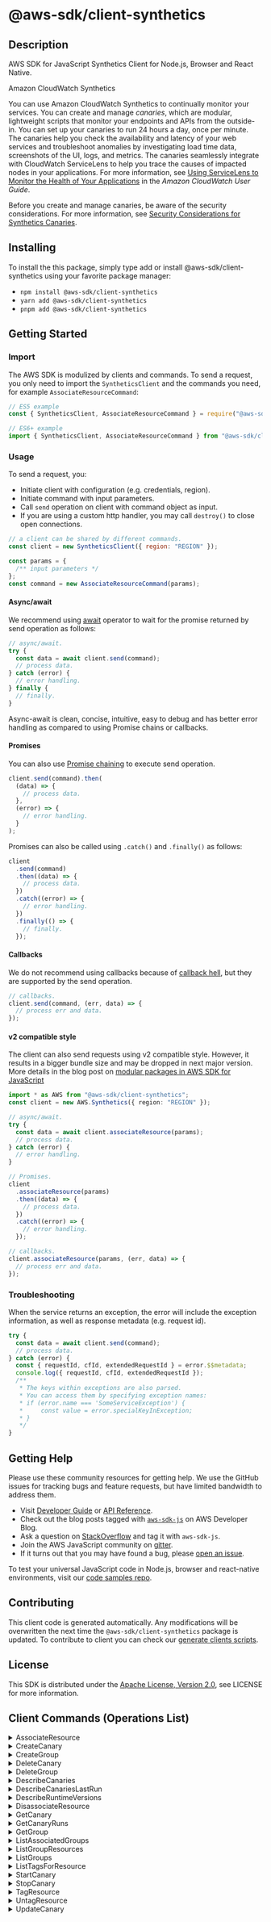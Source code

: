 <!-- generated file, do not edit directly -->

# @aws-sdk/client-synthetics

## Description

AWS SDK for JavaScript Synthetics Client for Node.js, Browser and React Native.

<fullname>Amazon CloudWatch Synthetics</fullname>

<p>You can use Amazon CloudWatch Synthetics to continually monitor your services. You can
create and manage <i>canaries</i>, which are modular, lightweight scripts
that monitor your endpoints and APIs
from the outside-in. You can set up your canaries to run
24 hours a day, once per minute. The canaries help you check the availability and latency
of your web services and troubleshoot anomalies by investigating load time data,
screenshots of the UI, logs, and metrics. The canaries seamlessly integrate with CloudWatch
ServiceLens to help you trace the causes of impacted nodes in your applications. For more
information, see <a href="https://docs.aws.amazon.com/AmazonCloudWatch/latest/monitoring/ServiceLens.html">Using ServiceLens to Monitor
the Health of Your Applications</a> in the <i>Amazon CloudWatch User
Guide</i>.</p>
<p>Before you create and manage canaries, be aware of the security considerations. For more
information, see <a href="https://docs.aws.amazon.com/AmazonCloudWatch/latest/monitoring/servicelens_canaries_security.html">Security
Considerations for Synthetics Canaries</a>.</p>

## Installing

To install the this package, simply type add or install @aws-sdk/client-synthetics
using your favorite package manager:

- `npm install @aws-sdk/client-synthetics`
- `yarn add @aws-sdk/client-synthetics`
- `pnpm add @aws-sdk/client-synthetics`

## Getting Started

### Import

The AWS SDK is modulized by clients and commands.
To send a request, you only need to import the `SyntheticsClient` and
the commands you need, for example `AssociateResourceCommand`:

```js
// ES5 example
const { SyntheticsClient, AssociateResourceCommand } = require("@aws-sdk/client-synthetics");
```

```ts
// ES6+ example
import { SyntheticsClient, AssociateResourceCommand } from "@aws-sdk/client-synthetics";
```

### Usage

To send a request, you:

- Initiate client with configuration (e.g. credentials, region).
- Initiate command with input parameters.
- Call `send` operation on client with command object as input.
- If you are using a custom http handler, you may call `destroy()` to close open connections.

```js
// a client can be shared by different commands.
const client = new SyntheticsClient({ region: "REGION" });

const params = {
  /** input parameters */
};
const command = new AssociateResourceCommand(params);
```

#### Async/await

We recommend using [await](https://developer.mozilla.org/en-US/docs/Web/JavaScript/Reference/Operators/await)
operator to wait for the promise returned by send operation as follows:

```js
// async/await.
try {
  const data = await client.send(command);
  // process data.
} catch (error) {
  // error handling.
} finally {
  // finally.
}
```

Async-await is clean, concise, intuitive, easy to debug and has better error handling
as compared to using Promise chains or callbacks.

#### Promises

You can also use [Promise chaining](https://developer.mozilla.org/en-US/docs/Web/JavaScript/Guide/Using_promises#chaining)
to execute send operation.

```js
client.send(command).then(
  (data) => {
    // process data.
  },
  (error) => {
    // error handling.
  }
);
```

Promises can also be called using `.catch()` and `.finally()` as follows:

```js
client
  .send(command)
  .then((data) => {
    // process data.
  })
  .catch((error) => {
    // error handling.
  })
  .finally(() => {
    // finally.
  });
```

#### Callbacks

We do not recommend using callbacks because of [callback hell](http://callbackhell.com/),
but they are supported by the send operation.

```js
// callbacks.
client.send(command, (err, data) => {
  // process err and data.
});
```

#### v2 compatible style

The client can also send requests using v2 compatible style.
However, it results in a bigger bundle size and may be dropped in next major version. More details in the blog post
on [modular packages in AWS SDK for JavaScript](https://aws.amazon.com/blogs/developer/modular-packages-in-aws-sdk-for-javascript/)

```ts
import * as AWS from "@aws-sdk/client-synthetics";
const client = new AWS.Synthetics({ region: "REGION" });

// async/await.
try {
  const data = await client.associateResource(params);
  // process data.
} catch (error) {
  // error handling.
}

// Promises.
client
  .associateResource(params)
  .then((data) => {
    // process data.
  })
  .catch((error) => {
    // error handling.
  });

// callbacks.
client.associateResource(params, (err, data) => {
  // process err and data.
});
```

### Troubleshooting

When the service returns an exception, the error will include the exception information,
as well as response metadata (e.g. request id).

```js
try {
  const data = await client.send(command);
  // process data.
} catch (error) {
  const { requestId, cfId, extendedRequestId } = error.$$metadata;
  console.log({ requestId, cfId, extendedRequestId });
  /**
   * The keys within exceptions are also parsed.
   * You can access them by specifying exception names:
   * if (error.name === 'SomeServiceException') {
   *     const value = error.specialKeyInException;
   * }
   */
}
```

## Getting Help

Please use these community resources for getting help.
We use the GitHub issues for tracking bugs and feature requests, but have limited bandwidth to address them.

- Visit [Developer Guide](https://docs.aws.amazon.com/sdk-for-javascript/v3/developer-guide/welcome.html)
  or [API Reference](https://docs.aws.amazon.com/AWSJavaScriptSDK/v3/latest/index.html).
- Check out the blog posts tagged with [`aws-sdk-js`](https://aws.amazon.com/blogs/developer/tag/aws-sdk-js/)
  on AWS Developer Blog.
- Ask a question on [StackOverflow](https://stackoverflow.com/questions/tagged/aws-sdk-js) and tag it with `aws-sdk-js`.
- Join the AWS JavaScript community on [gitter](https://gitter.im/aws/aws-sdk-js-v3).
- If it turns out that you may have found a bug, please [open an issue](https://github.com/aws/aws-sdk-js-v3/issues/new/choose).

To test your universal JavaScript code in Node.js, browser and react-native environments,
visit our [code samples repo](https://github.com/aws-samples/aws-sdk-js-tests).

## Contributing

This client code is generated automatically. Any modifications will be overwritten the next time the `@aws-sdk/client-synthetics` package is updated.
To contribute to client you can check our [generate clients scripts](https://github.com/aws/aws-sdk-js-v3/tree/main/scripts/generate-clients).

## License

This SDK is distributed under the
[Apache License, Version 2.0](http://www.apache.org/licenses/LICENSE-2.0),
see LICENSE for more information.

## Client Commands (Operations List)

<details>
<summary>
AssociateResource
</summary>

[Command API Reference](https://docs.aws.amazon.com/AWSJavaScriptSDK/v3/latest/clients/client-synthetics/classes/associateresourcecommand.html) / [Input](https://docs.aws.amazon.com/AWSJavaScriptSDK/v3/latest/clients/client-synthetics/interfaces/associateresourcecommandinput.html) / [Output](https://docs.aws.amazon.com/AWSJavaScriptSDK/v3/latest/clients/client-synthetics/interfaces/associateresourcecommandoutput.html)

</details>
<details>
<summary>
CreateCanary
</summary>

[Command API Reference](https://docs.aws.amazon.com/AWSJavaScriptSDK/v3/latest/clients/client-synthetics/classes/createcanarycommand.html) / [Input](https://docs.aws.amazon.com/AWSJavaScriptSDK/v3/latest/clients/client-synthetics/interfaces/createcanarycommandinput.html) / [Output](https://docs.aws.amazon.com/AWSJavaScriptSDK/v3/latest/clients/client-synthetics/interfaces/createcanarycommandoutput.html)

</details>
<details>
<summary>
CreateGroup
</summary>

[Command API Reference](https://docs.aws.amazon.com/AWSJavaScriptSDK/v3/latest/clients/client-synthetics/classes/creategroupcommand.html) / [Input](https://docs.aws.amazon.com/AWSJavaScriptSDK/v3/latest/clients/client-synthetics/interfaces/creategroupcommandinput.html) / [Output](https://docs.aws.amazon.com/AWSJavaScriptSDK/v3/latest/clients/client-synthetics/interfaces/creategroupcommandoutput.html)

</details>
<details>
<summary>
DeleteCanary
</summary>

[Command API Reference](https://docs.aws.amazon.com/AWSJavaScriptSDK/v3/latest/clients/client-synthetics/classes/deletecanarycommand.html) / [Input](https://docs.aws.amazon.com/AWSJavaScriptSDK/v3/latest/clients/client-synthetics/interfaces/deletecanarycommandinput.html) / [Output](https://docs.aws.amazon.com/AWSJavaScriptSDK/v3/latest/clients/client-synthetics/interfaces/deletecanarycommandoutput.html)

</details>
<details>
<summary>
DeleteGroup
</summary>

[Command API Reference](https://docs.aws.amazon.com/AWSJavaScriptSDK/v3/latest/clients/client-synthetics/classes/deletegroupcommand.html) / [Input](https://docs.aws.amazon.com/AWSJavaScriptSDK/v3/latest/clients/client-synthetics/interfaces/deletegroupcommandinput.html) / [Output](https://docs.aws.amazon.com/AWSJavaScriptSDK/v3/latest/clients/client-synthetics/interfaces/deletegroupcommandoutput.html)

</details>
<details>
<summary>
DescribeCanaries
</summary>

[Command API Reference](https://docs.aws.amazon.com/AWSJavaScriptSDK/v3/latest/clients/client-synthetics/classes/describecanariescommand.html) / [Input](https://docs.aws.amazon.com/AWSJavaScriptSDK/v3/latest/clients/client-synthetics/interfaces/describecanariescommandinput.html) / [Output](https://docs.aws.amazon.com/AWSJavaScriptSDK/v3/latest/clients/client-synthetics/interfaces/describecanariescommandoutput.html)

</details>
<details>
<summary>
DescribeCanariesLastRun
</summary>

[Command API Reference](https://docs.aws.amazon.com/AWSJavaScriptSDK/v3/latest/clients/client-synthetics/classes/describecanarieslastruncommand.html) / [Input](https://docs.aws.amazon.com/AWSJavaScriptSDK/v3/latest/clients/client-synthetics/interfaces/describecanarieslastruncommandinput.html) / [Output](https://docs.aws.amazon.com/AWSJavaScriptSDK/v3/latest/clients/client-synthetics/interfaces/describecanarieslastruncommandoutput.html)

</details>
<details>
<summary>
DescribeRuntimeVersions
</summary>

[Command API Reference](https://docs.aws.amazon.com/AWSJavaScriptSDK/v3/latest/clients/client-synthetics/classes/describeruntimeversionscommand.html) / [Input](https://docs.aws.amazon.com/AWSJavaScriptSDK/v3/latest/clients/client-synthetics/interfaces/describeruntimeversionscommandinput.html) / [Output](https://docs.aws.amazon.com/AWSJavaScriptSDK/v3/latest/clients/client-synthetics/interfaces/describeruntimeversionscommandoutput.html)

</details>
<details>
<summary>
DisassociateResource
</summary>

[Command API Reference](https://docs.aws.amazon.com/AWSJavaScriptSDK/v3/latest/clients/client-synthetics/classes/disassociateresourcecommand.html) / [Input](https://docs.aws.amazon.com/AWSJavaScriptSDK/v3/latest/clients/client-synthetics/interfaces/disassociateresourcecommandinput.html) / [Output](https://docs.aws.amazon.com/AWSJavaScriptSDK/v3/latest/clients/client-synthetics/interfaces/disassociateresourcecommandoutput.html)

</details>
<details>
<summary>
GetCanary
</summary>

[Command API Reference](https://docs.aws.amazon.com/AWSJavaScriptSDK/v3/latest/clients/client-synthetics/classes/getcanarycommand.html) / [Input](https://docs.aws.amazon.com/AWSJavaScriptSDK/v3/latest/clients/client-synthetics/interfaces/getcanarycommandinput.html) / [Output](https://docs.aws.amazon.com/AWSJavaScriptSDK/v3/latest/clients/client-synthetics/interfaces/getcanarycommandoutput.html)

</details>
<details>
<summary>
GetCanaryRuns
</summary>

[Command API Reference](https://docs.aws.amazon.com/AWSJavaScriptSDK/v3/latest/clients/client-synthetics/classes/getcanaryrunscommand.html) / [Input](https://docs.aws.amazon.com/AWSJavaScriptSDK/v3/latest/clients/client-synthetics/interfaces/getcanaryrunscommandinput.html) / [Output](https://docs.aws.amazon.com/AWSJavaScriptSDK/v3/latest/clients/client-synthetics/interfaces/getcanaryrunscommandoutput.html)

</details>
<details>
<summary>
GetGroup
</summary>

[Command API Reference](https://docs.aws.amazon.com/AWSJavaScriptSDK/v3/latest/clients/client-synthetics/classes/getgroupcommand.html) / [Input](https://docs.aws.amazon.com/AWSJavaScriptSDK/v3/latest/clients/client-synthetics/interfaces/getgroupcommandinput.html) / [Output](https://docs.aws.amazon.com/AWSJavaScriptSDK/v3/latest/clients/client-synthetics/interfaces/getgroupcommandoutput.html)

</details>
<details>
<summary>
ListAssociatedGroups
</summary>

[Command API Reference](https://docs.aws.amazon.com/AWSJavaScriptSDK/v3/latest/clients/client-synthetics/classes/listassociatedgroupscommand.html) / [Input](https://docs.aws.amazon.com/AWSJavaScriptSDK/v3/latest/clients/client-synthetics/interfaces/listassociatedgroupscommandinput.html) / [Output](https://docs.aws.amazon.com/AWSJavaScriptSDK/v3/latest/clients/client-synthetics/interfaces/listassociatedgroupscommandoutput.html)

</details>
<details>
<summary>
ListGroupResources
</summary>

[Command API Reference](https://docs.aws.amazon.com/AWSJavaScriptSDK/v3/latest/clients/client-synthetics/classes/listgroupresourcescommand.html) / [Input](https://docs.aws.amazon.com/AWSJavaScriptSDK/v3/latest/clients/client-synthetics/interfaces/listgroupresourcescommandinput.html) / [Output](https://docs.aws.amazon.com/AWSJavaScriptSDK/v3/latest/clients/client-synthetics/interfaces/listgroupresourcescommandoutput.html)

</details>
<details>
<summary>
ListGroups
</summary>

[Command API Reference](https://docs.aws.amazon.com/AWSJavaScriptSDK/v3/latest/clients/client-synthetics/classes/listgroupscommand.html) / [Input](https://docs.aws.amazon.com/AWSJavaScriptSDK/v3/latest/clients/client-synthetics/interfaces/listgroupscommandinput.html) / [Output](https://docs.aws.amazon.com/AWSJavaScriptSDK/v3/latest/clients/client-synthetics/interfaces/listgroupscommandoutput.html)

</details>
<details>
<summary>
ListTagsForResource
</summary>

[Command API Reference](https://docs.aws.amazon.com/AWSJavaScriptSDK/v3/latest/clients/client-synthetics/classes/listtagsforresourcecommand.html) / [Input](https://docs.aws.amazon.com/AWSJavaScriptSDK/v3/latest/clients/client-synthetics/interfaces/listtagsforresourcecommandinput.html) / [Output](https://docs.aws.amazon.com/AWSJavaScriptSDK/v3/latest/clients/client-synthetics/interfaces/listtagsforresourcecommandoutput.html)

</details>
<details>
<summary>
StartCanary
</summary>

[Command API Reference](https://docs.aws.amazon.com/AWSJavaScriptSDK/v3/latest/clients/client-synthetics/classes/startcanarycommand.html) / [Input](https://docs.aws.amazon.com/AWSJavaScriptSDK/v3/latest/clients/client-synthetics/interfaces/startcanarycommandinput.html) / [Output](https://docs.aws.amazon.com/AWSJavaScriptSDK/v3/latest/clients/client-synthetics/interfaces/startcanarycommandoutput.html)

</details>
<details>
<summary>
StopCanary
</summary>

[Command API Reference](https://docs.aws.amazon.com/AWSJavaScriptSDK/v3/latest/clients/client-synthetics/classes/stopcanarycommand.html) / [Input](https://docs.aws.amazon.com/AWSJavaScriptSDK/v3/latest/clients/client-synthetics/interfaces/stopcanarycommandinput.html) / [Output](https://docs.aws.amazon.com/AWSJavaScriptSDK/v3/latest/clients/client-synthetics/interfaces/stopcanarycommandoutput.html)

</details>
<details>
<summary>
TagResource
</summary>

[Command API Reference](https://docs.aws.amazon.com/AWSJavaScriptSDK/v3/latest/clients/client-synthetics/classes/tagresourcecommand.html) / [Input](https://docs.aws.amazon.com/AWSJavaScriptSDK/v3/latest/clients/client-synthetics/interfaces/tagresourcecommandinput.html) / [Output](https://docs.aws.amazon.com/AWSJavaScriptSDK/v3/latest/clients/client-synthetics/interfaces/tagresourcecommandoutput.html)

</details>
<details>
<summary>
UntagResource
</summary>

[Command API Reference](https://docs.aws.amazon.com/AWSJavaScriptSDK/v3/latest/clients/client-synthetics/classes/untagresourcecommand.html) / [Input](https://docs.aws.amazon.com/AWSJavaScriptSDK/v3/latest/clients/client-synthetics/interfaces/untagresourcecommandinput.html) / [Output](https://docs.aws.amazon.com/AWSJavaScriptSDK/v3/latest/clients/client-synthetics/interfaces/untagresourcecommandoutput.html)

</details>
<details>
<summary>
UpdateCanary
</summary>

[Command API Reference](https://docs.aws.amazon.com/AWSJavaScriptSDK/v3/latest/clients/client-synthetics/classes/updatecanarycommand.html) / [Input](https://docs.aws.amazon.com/AWSJavaScriptSDK/v3/latest/clients/client-synthetics/interfaces/updatecanarycommandinput.html) / [Output](https://docs.aws.amazon.com/AWSJavaScriptSDK/v3/latest/clients/client-synthetics/interfaces/updatecanarycommandoutput.html)

</details>
